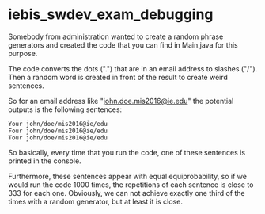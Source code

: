 # iebis_swdev_exam_debugging
Somebody from administration wanted to create a random phrase generators and created the code that you can find in Main.java for this purpose.

The code converts the dots (".") that are in an email address to slashes ("/"). Then a random word is created in front of the result to create weird sentences.

So for an email address like "john.doe.mis2016@ie.edu" the potential outputs is the following sentences:

```
Your john/doe/mis2016@ie/edu
Four john/doe/mis2016@ie/edu
Tour john/doe/mis2016@ie/edu
```

So basically, every time that you run the code, one of these sentences is printed in the console.

Furthermore, these sentences appear with equal equiprobability, so if we would run the code 1000 times, the repetitions of each sentence is close to 333 for each one. Obviously, we can not achieve exactly one third of the times with a random generator, but at least it is close.
